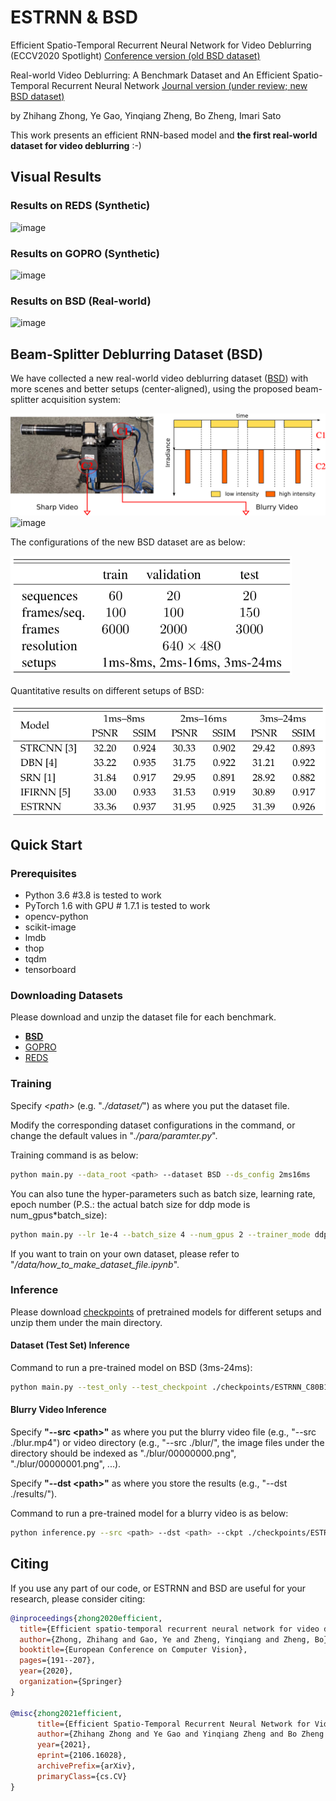 # ESTRNN & BSD
Efficient Spatio-Temporal Recurrent Neural Network for Video Deblurring (ECCV2020 Spotlight)
[Conference version (old BSD dataset)](https://www.ecva.net/papers/eccv_2020/papers_ECCV/papers/123510188.pdf) 

Real-world Video Deblurring: A Benchmark Dataset and An Efficient Spatio-Temporal Recurrent Neural Network
[Journal version (under review; new BSD dataset)](https://arxiv.org/abs/2106.16028)

by Zhihang Zhong, Ye Gao, Yinqiang Zheng, Bo Zheng, Imari Sato

This work presents an efficient RNN-based model and **the first real-world dataset for video deblurring** :-)

## Visual Results

### Results on REDS (Synthetic)
![image](https://github.com/zzh-tech/Images/blob/master/ESTRNN/reds.gif)


### Results on GOPRO (Synthetic)
![image](https://github.com/zzh-tech/Images/blob/master/ESTRNN/gopro.gif)


### Results on BSD (Real-world)
![image](https://github.com/zzh-tech/Images/blob/master/ESTRNN/bsd.gif)


## Beam-Splitter Deblurring Dataset (BSD)

We have collected a new real-world video deblurring dataset ([BSD](https://drive.google.com/file/d/19cel6QgofsWviRbA5IPMEv_hDbZ30vwH/view?usp=sharing)) with more scenes and better setups (center-aligned), using the proposed beam-splitter acquisition system:

![image](https://github.com/zzh-tech/Images/blob/master/ESTRNN/bsd_system.png)
![image](https://github.com/zzh-tech/Images/blob/master/ESTRNN/bsd_demo.gif)

The configurations of the new BSD dataset are as below:

<img src="https://github.com/zzh-tech/Images/blob/master/ESTRNN/bsd_config.png" alt="bsd_config" width="450"/>

Quantitative results on different setups of BSD:

<img src="https://github.com/zzh-tech/Images/blob/master/ESTRNN/results_on_bsd.png" alt="bsd_config" width="600"/>


## Quick Start

### Prerequisites

- Python 3.6 #3.8 is tested to work
- PyTorch 1.6 with GPU # 1.7.1 is tested to work
- opencv-python
- scikit-image
- lmdb
- thop
- tqdm
- tensorboard

### Downloading Datasets

Please download and unzip the dataset file for each benchmark.

- [**BSD**](https://drive.google.com/file/d/19cel6QgofsWviRbA5IPMEv_hDbZ30vwH/view?usp=sharing)
- [GOPRO](https://drive.google.com/file/d/1Tni2gZzI_Hd03Msc8Rrxl5JklznqO9AG/view?usp=sharing)
- [REDS](https://drive.google.com/file/d/1wMOtIqmnNfXqe0_-Xq0Xj6WMspCaEgRR/view?usp=sharing)

### Training

Specify *\<path\>* (e.g. "*./dataset/*") as where you put the dataset file.

Modify the corresponding dataset configurations in the command, or change the default values in "*./para/paramter.py*". 

Training command is as below:

```bash
python main.py --data_root <path> --dataset BSD --ds_config 2ms16ms
```

You can also tune the hyper-parameters such as batch size, learning rate, epoch number (P.S.: the actual batch size for ddp mode is num_gpus*batch_size):

```bash
python main.py --lr 1e-4 --batch_size 4 --num_gpus 2 --trainer_mode ddp
```

If you want to train on your own dataset, please refer to "*/data/how_to_make_dataset_file.ipynb*".

### Inference

Please download [checkpoints](https://drive.google.com/file/d/1n39u16UP5FUe04NDK-rpiBQtjUHibyRf/view?usp=sharing) of pretrained models for different setups and unzip them under the main directory.

#### Dataset (Test Set) Inference

Command to run a pre-trained model on BSD (3ms-24ms):

```bash
python main.py --test_only --test_checkpoint ./checkpoints/ESTRNN_C80B15_BSD_3ms24ms.tar --dataset BSD --ds_config 3ms24ms --video
```

#### Blurry Video Inference

Specify **"--src \<path\>"** as where you put the blurry video file (e.g., "--src ./blur.mp4") or video directory (e.g., "--src ./blur/", the image files under the directory should be indexed as "./blur/00000000.png", "./blur/00000001.png", ...).

Specify **"--dst \<path\>"** as where you store the results (e.g., "--dst ./results/").

Command to run a pre-trained model for a blurry video is as below:

```bash
python inference.py --src <path> --dst <path> --ckpt ./checkpoints/ESTRNN_C80B15_BSD_2ms16ms.tar
```

## Citing

If you use any part of our code, or ESTRNN and BSD are useful for your research, please consider citing:

```bibtex
@inproceedings{zhong2020efficient,
  title={Efficient spatio-temporal recurrent neural network for video deblurring},
  author={Zhong, Zhihang and Gao, Ye and Zheng, Yinqiang and Zheng, Bo},
  booktitle={European Conference on Computer Vision},
  pages={191--207},
  year={2020},
  organization={Springer}
}

@misc{zhong2021efficient,
      title={Efficient Spatio-Temporal Recurrent Neural Network for Video Deblurring}, 
      author={Zhihang Zhong and Ye Gao and Yinqiang Zheng and Bo Zheng and Imari Sato},
      year={2021},
      eprint={2106.16028},
      archivePrefix={arXiv},
      primaryClass={cs.CV}
}

```
